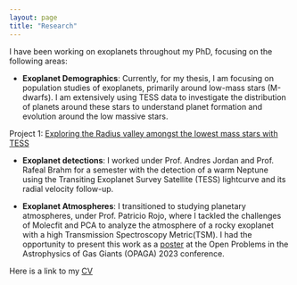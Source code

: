 ```yaml
---
layout: page
title: "Research"
---
```

I have been working on exoplanets throughout my PhD, focusing on the following areas:

- **Exoplanet Demographics**: Currently, for my thesis, I am focusing on population studies of exoplanets, primarily around low-mass stars (M-dwarfs). I am extensively using TESS data to investigate the distribution of planets around these stars to understand planet formation and evolution around the low massive stars.
  
Project 1: [Exploring the Radius valley amongst the lowest mass stars with TESS](https://drive.google.com/file/d/1MEk0F76wIJ8uEU8z88GMrIe6KOJH3xrQ/view?usp=sharing)  

- **Exoplanet detections**: I worked under Prof. Andres Jordan and Prof. Rafeal Brahm for a semester with the detection of a warm Neptune using the Transiting Exoplanet Survey Satellite (TESS) lightcurve and its radial velocity follow-up.
  
- **Exoplanet Atmospheres**: I transitioned to studying planetary atmospheres, under Prof. Patricio Rojo, where I tackled the challenges of Molecfit and PCA to analyze the atmosphere of a rocky exoplanet with a high Transmission Spectroscopy Metric(TSM). I had the opportunity to present this work as a [poster](https://drive.google.com/file/d/1FTNmDSWAXWPaZpwFlldrmOHAJz-9gzum/view?usp=sharing) at the Open Problems in the Astrophysics of Gas Giants (OPAGA) 2023 conference.


Here is a link to my [CV](https://drive.google.com/file/d/1Dj84A3UiChxYqr21rE9LIADk_T3zhlch/view?usp=sharing)
